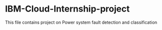 # IBM-Cloud-Internship-project
This file contains project on Power system fault detection and classification

